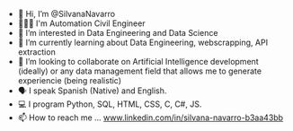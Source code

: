 - 👋 Hi, I’m @SilvanaNavarro
- 👩🏻‍🎓 I'm Automation Civil Engineer
- 👀 I’m interested in Data Engineering and Data Science
- 🌱 I’m currently learning about Data Engineering, webscrapping, API extraction
- 💞️ I’m looking to collaborate on Artificial Intelligence development (ideally) or any data management field that allows me to generate experiencie (being realistic)
- 🗣 I speak Spanish (Native) and English.
- 💻 I program Python, SQL, HTML, CSS, C, C#, JS.
- 📫 How to reach me ... www.linkedin.com/in/silvana-navarro-b3aa43bb

<!---
SilvanaNavarro/SilvanaNavarro is a ✨ special ✨ repository because its `README.md` (this file) appears on your GitHub profile.
You can click the Preview link to take a look at your changes.
--->
